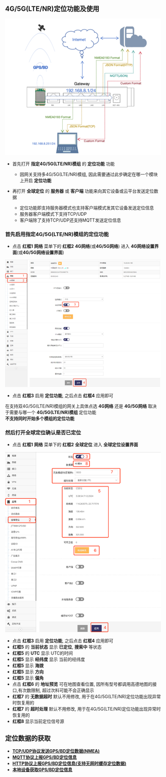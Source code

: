
## 4G/5G(LTE/NR)定位功能及使用

![avatar](./lte_gnss.jpg)   


- 首先打开 **指定4G/5G(LTE/NR)模组** 的 **定位功能** 功能   
    - 因网关支持多4G/5G(LTE/NR)模组, 因此需要通过此步确定在哪一个模块上开启 **定位功能**   

- 再打开 **全球定位** 的 **服务器** 或 **客户端** 功能来向其它设备或云平台发送定位数据   
    - 定位功能即支持服务器模式也支持客户端模式发其它设备发送定位信息
    - 服务器客户端模式下支持TCP/UDP  
    - 客户端除了支持TCP/UDP还支持MQTT发送定位信息     

### 首先启用指定4G/5G(LTE/NR)模组的定位功能

- 点击 **红框1** **网络** 菜单下的 **红框2** **4G网络**(或**4G/5G网络**) 进入 **4G网络设置界面**(或**4G/5G网络设置界面**)

![avatar](./lte_gnss_on_cn.jpg) 

- 点击 **红框3** 启用 **定位功能**, 之后点击 **红框4** 应用即可

在支持双4G/5G(LTE/NR)模组的网关上具体点选 **4G网络** 还是 **4G/5G网络** 取决于需要与哪一个 **4G/5G(LTE/NR)模组** 定位功能   
**不支持同时开始多个模组的定位功能**    

### 然后打开全球定位确认是否已定位    

- 点击 **红框1** **网络** 菜单下的 **红框2** **全球定位** 进入 **全球定位设置界面**     

![avatar](./lte_gnss_status_cn.jpg)   

- 点击 **红框3** 启用 **定位功能**, 之后点击 **红框4** 应用即可   
- **红框5** 的 **当前状态** 显示 **已定位**, **搜索中** 等状态   
- **红框5** 的 **UTC** 显示 UTC的时间   
- **红框5** 显示 **经纬度** 显示 当前的经纬度  
- **红框5** 显示 **海拨**   
- **红框5** 显示 **方向**   
- **红框5** 显示 **偏角**   
- 点击 **红框6** 的 **地址预览** 可在地图查看位置, 因所有型号都调用高德地图的接口,有次数限制, 超过次料可能不会正确显示    
- **红框7** 的 **无数据超时** 默认不用修改, 用于在4G/5G(LTE/NR)定位功能出现异常时恢复用的   
- **红框7** 的 **超时处理** 默认不用修改, 用于在4G/5G(LTE/NR)定位功能出现异常时恢复用的   
- **红框8** 显示当前定位信号源   


## 定位数据的获取   

- **[TCP/UDP协议发送GPS/BD定位数据(NMEA)](../gnss/gnss_tcpudp_cn.md)**   
- **[MQTT协议上报GPS/BD定位信息](../gnss/gnss_mqtt_cn.md)**   
- **[HTTP协议上报GPS/BD定位信息(支持无网时缓存定位数据)](../gnss/gnss_http_cn.md)**   
- **[本地设备获取GPS/BD定位信息](../gnss/gnss_tcpjson_cn.md)**   
